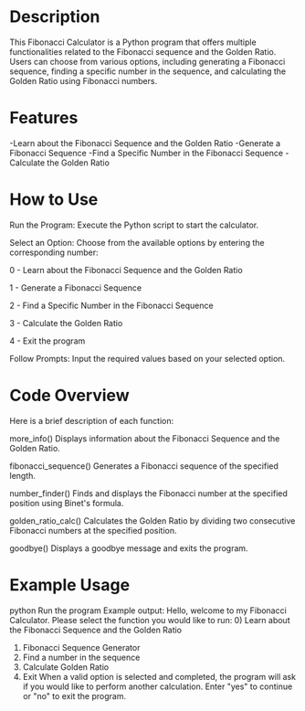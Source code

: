 # Description
This Fibonacci Calculator is a Python program that offers multiple functionalities related to the Fibonacci sequence and the Golden Ratio. Users can choose from various options, including generating a Fibonacci sequence, finding a specific number in the sequence, and calculating the Golden Ratio using Fibonacci numbers.

# Features
-Learn about the Fibonacci Sequence and the Golden Ratio
-Generate a Fibonacci Sequence
-Find a Specific Number in the Fibonacci Sequence
-Calculate the Golden Ratio

# How to Use
Run the Program: Execute the Python script to start the calculator.

Select an Option: Choose from the available options by entering the corresponding number:

0 - Learn about the Fibonacci Sequence and the Golden Ratio

1 - Generate a Fibonacci Sequence

2 - Find a Specific Number in the Fibonacci Sequence

3 - Calculate the Golden Ratio

4 - Exit the program

Follow Prompts: Input the required values based on your selected option.

# Code Overview
Here is a brief description of each function:

more_info()
Displays information about the Fibonacci Sequence and the Golden Ratio.

fibonacci_sequence()
Generates a Fibonacci sequence of the specified length.

number_finder()
Finds and displays the Fibonacci number at the specified position using Binet's formula.

golden_ratio_calc()
Calculates the Golden Ratio by dividing two consecutive Fibonacci numbers at the specified position.

goodbye()
Displays a goodbye message and exits the program.

# Example Usage
python
 Run the program
 Example output:
 Hello, welcome to my Fibonacci Calculator.
 Please select the function you would like to run:
 0) Learn about the Fibonacci Sequence and the Golden Ratio
 1) Fibonacci Sequence Generator
 2) Find a number in the sequence
 3) Calculate Golden Ratio
 4) Exit
When a valid option is selected and completed, the program will ask if you would like to perform another calculation. Enter "yes" to continue or "no" to exit the program.
